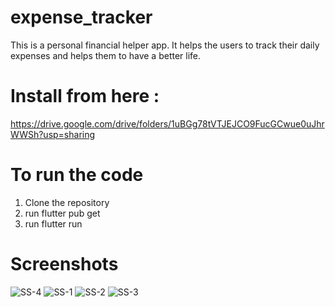 # expense_tracker

This is a personal financial helper app. It helps the users to track their daily expenses and helps them to have a better life.

# Install from here : 
https://drive.google.com/drive/folders/1uBGg78tVTJEJCO9FucGCwue0uJhrWWSh?usp=sharing

# To run the code
1.  Clone the repository
2.  run flutter pub get
3.  run flutter run

# Screenshots
![SS-4](https://user-images.githubusercontent.com/70488121/218305589-505b540d-5138-491f-868e-8c9723835857.jpg)
![SS-1](https://user-images.githubusercontent.com/70488121/218305591-44b164cd-c318-405c-8b6c-a2741478ac87.jpg)
![SS-2](https://user-images.githubusercontent.com/70488121/218305592-827bbe3a-f96b-4a43-adea-53525c292d76.jpg)
![SS-3](https://user-images.githubusercontent.com/70488121/218305601-be8c51ea-d36b-411b-9e1d-748b5d607c42.jpg)
